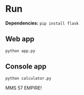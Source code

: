 # Run
**Dependencies:**
``pip install flask``

## Web app
``python app.py``

## Console app
``python calculator.py``

MMS 57 EMPIRE!
